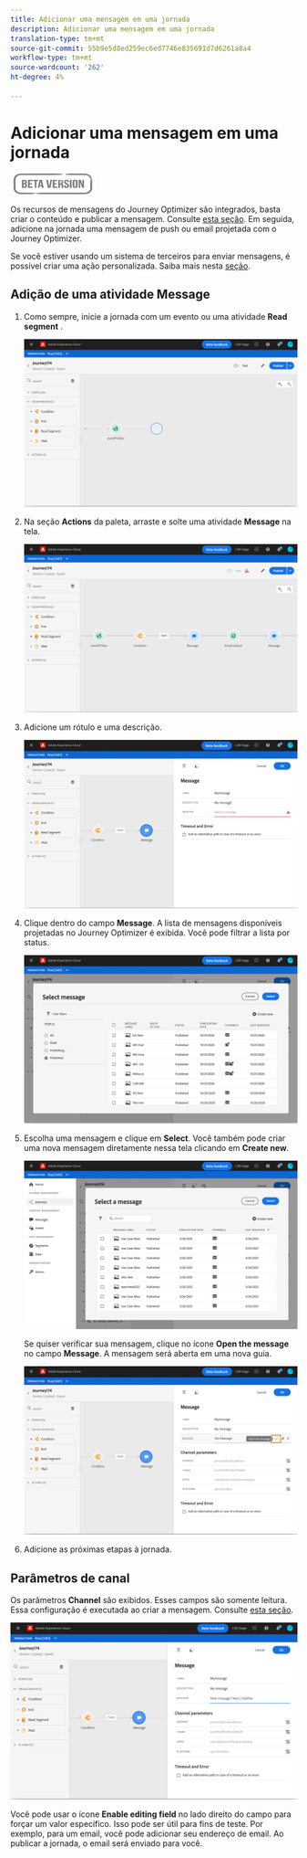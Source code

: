 ```yaml
---
title: Adicionar uma mensagem em uma jornada
description: Adicionar uma mensagem em uma jornada
translation-type: tm+mt
source-git-commit: 55b9e5d8ed259ec6ed7746e835691d7d6261a8a4
workflow-type: tm+mt
source-wordcount: '262'
ht-degree: 4%

---
```


# Adicionar uma mensagem em uma jornada

![](../assets/do-not-localize/badge.png)

Os recursos de mensagens do Journey Optimizer são integrados, basta criar o conteúdo e publicar a mensagem. Consulte [esta seção](../get-started-content.md). Em seguida, adicione na jornada uma mensagem de push ou email projetada com o Journey Optimizer.

Se você estiver usando um sistema de terceiros para enviar mensagens, é possível criar uma ação personalizada. Saiba mais nesta [seção](../action/action.md).

## Adição de uma atividade Message

1. Como sempre, inicie a jornada com um evento ou uma atividade **Read segment** .

   ![](../assets/jo-message0.png)

1. Na seção **Actions** da paleta, arraste e solte uma atividade **Message** na tela.

   ![](../assets/jo-message1.png)

1. Adicione um rótulo e uma descrição.

   ![](../assets/jo-message2.png)

1. Clique dentro do campo **Message**. A lista de mensagens disponíveis projetadas no Journey Optimizer é exibida. Você pode filtrar a lista por status.

   ![](../assets/jo-message3.png)

1. Escolha uma mensagem e clique em **Select**. Você também pode criar uma nova mensagem diretamente nessa tela clicando em **Create new**.

   ![](../assets/jo-message4-ter.png)

   Se quiser verificar sua mensagem, clique no ícone **Open the message** no campo **Message**. A mensagem será aberta em uma nova guia.

   ![](../assets/jo-message4-bis.png)

1. Adicione as próximas etapas à jornada.

## Parâmetros de canal

Os parâmetros **Channel** são exibidos. Esses campos são somente leitura. Essa configuração é executada ao criar a mensagem. Consulte [esta seção](../get-started-content.md).

![](../assets/jo-message4.png)

Você pode usar o ícone **Enable editing field** no lado direito do campo para forçar um valor específico. Isso pode ser útil para fins de teste. Por exemplo, para um email, você pode adicionar seu endereço de email. Ao publicar a jornada, o email será enviado para você.

